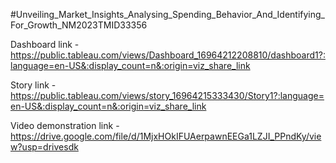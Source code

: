 #Unveiling_Market_Insights_Analysing_Spending_Behavior_And_Identifying_For_Growth_NM2023TMID33356


Dashboard link - https://public.tableau.com/views/Dashboard_16964212208810/dashboard1?:language=en-US&:display_count=n&:origin=viz_share_link

Story link - https://public.tableau.com/views/story_16964215333430/Story1?:language=en-US&:display_count=n&:origin=viz_share_link

Video demonstration link - https://drive.google.com/file/d/1MjxHOkIFUAerpawnEEGa1LZJI_PPndKy/view?usp=drivesdk
